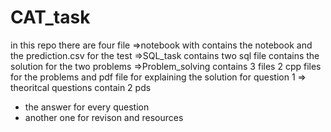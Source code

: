 # CAT_task
in this repo there are four file 
=>notebook with contains the notebook and the prediction.csv for the test 
=>SQL_task contains two sql file contains the solution for the two problems 
=>Problem_solving contains 3 files 2 cpp files for the problems and pdf file for explaining the solution for 
  question 1
=> theoritcal questions contain 2 pds 
   - the answer for every question
   - another one for revison and resources 
